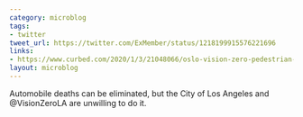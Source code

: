 ```yaml
---
category: microblog
tags:
- twitter
tweet_url: https://twitter.com/ExMember/status/1218199915576221696
links:
- https://www.curbed.com/2020/1/3/21048066/oslo-vision-zero-pedestrian-cyclist-deaths
layout: microblog
---
```

Automobile deaths can be eliminated, but the City of Los Angeles and @VisionZeroLA are unwilling to do it.
